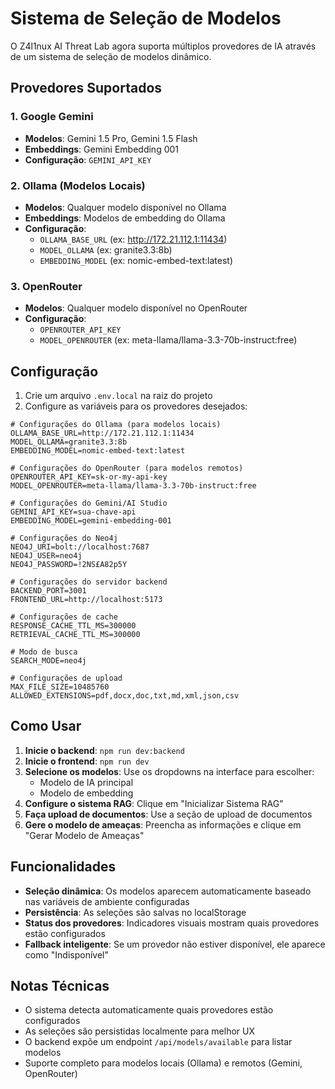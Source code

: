 # Sistema de Seleção de Modelos

O Z4l1nux AI Threat Lab agora suporta múltiplos provedores de IA através de um sistema de seleção de modelos dinâmico.

## Provedores Suportados

### 1. Google Gemini
- **Modelos**: Gemini 1.5 Pro, Gemini 1.5 Flash
- **Embeddings**: Gemini Embedding 001
- **Configuração**: `GEMINI_API_KEY`

### 2. Ollama (Modelos Locais)
- **Modelos**: Qualquer modelo disponível no Ollama
- **Embeddings**: Modelos de embedding do Ollama
- **Configuração**: 
  - `OLLAMA_BASE_URL` (ex: http://172.21.112.1:11434)
  - `MODEL_OLLAMA` (ex: granite3.3:8b)
  - `EMBEDDING_MODEL` (ex: nomic-embed-text:latest)

### 3. OpenRouter
- **Modelos**: Qualquer modelo disponível no OpenRouter
- **Configuração**:
  - `OPENROUTER_API_KEY`
  - `MODEL_OPENROUTER` (ex: meta-llama/llama-3.3-70b-instruct:free)

## Configuração

1. Crie um arquivo `.env.local` na raiz do projeto
2. Configure as variáveis para os provedores desejados:

```env
# Configurações do Ollama (para modelos locais)
OLLAMA_BASE_URL=http://172.21.112.1:11434
MODEL_OLLAMA=granite3.3:8b
EMBEDDING_MODEL=nomic-embed-text:latest

# Configurações do OpenRouter (para modelos remotos)
OPENROUTER_API_KEY=sk-or-my-api-key
MODEL_OPENROUTER=meta-llama/llama-3.3-70b-instruct:free

# Configurações do Gemini/AI Studio
GEMINI_API_KEY=sua-chave-api
EMBEDDING_MODEL=gemini-embedding-001

# Configurações do Neo4j
NEO4J_URI=bolt://localhost:7687
NEO4J_USER=neo4j
NEO4J_PASSWORD=!2NS£A82p5Y

# Configurações do servidor backend
BACKEND_PORT=3001
FRONTEND_URL=http://localhost:5173

# Configurações de cache
RESPONSE_CACHE_TTL_MS=300000
RETRIEVAL_CACHE_TTL_MS=300000

# Modo de busca
SEARCH_MODE=neo4j

# Configurações de upload
MAX_FILE_SIZE=10485760
ALLOWED_EXTENSIONS=pdf,docx,doc,txt,md,xml,json,csv
```

## Como Usar

1. **Inicie o backend**: `npm run dev:backend`
2. **Inicie o frontend**: `npm run dev`
3. **Selecione os modelos**: Use os dropdowns na interface para escolher:
   - Modelo de IA principal
   - Modelo de embedding
4. **Configure o sistema RAG**: Clique em "Inicializar Sistema RAG"
5. **Faça upload de documentos**: Use a seção de upload de documentos
6. **Gere o modelo de ameaças**: Preencha as informações e clique em "Gerar Modelo de Ameaças"

## Funcionalidades

- **Seleção dinâmica**: Os modelos aparecem automaticamente baseado nas variáveis de ambiente configuradas
- **Persistência**: As seleções são salvas no localStorage
- **Status dos provedores**: Indicadores visuais mostram quais provedores estão configurados
- **Fallback inteligente**: Se um provedor não estiver disponível, ele aparece como "Indisponível"

## Notas Técnicas

- O sistema detecta automaticamente quais provedores estão configurados
- As seleções são persistidas localmente para melhor UX
- O backend expõe um endpoint `/api/models/available` para listar modelos
- Suporte completo para modelos locais (Ollama) e remotos (Gemini, OpenRouter)
